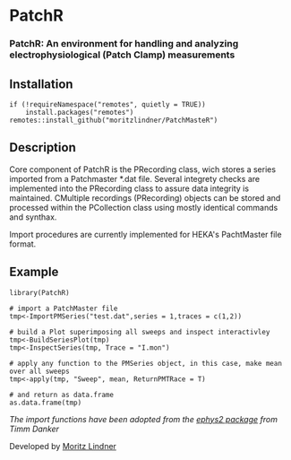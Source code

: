 # PatchR
### PatchR: An environment for handling and analyzing electrophysiological (Patch Clamp) measurements

## Installation
```{r}
if (!requireNamespace("remotes", quietly = TRUE))
    install.packages("remotes")
remotes::install_github("moritzlindner/PatchMasteR")
```

## Description
Core component of PatchR is the PRecording class, wich stores a series imported from a Patchmaster *.dat file. Several integrety checks are implemented into the PRecording class to assure data integrity is maintained.
CMultiple recordings (PRecording) objects can be stored and processed within the PCollection class using mostly identical commands and synthax.

Import procedures are currently implemented for HEKA's PachtMaster file format.

## Example
```{r}
library(PatchR)

# import a PatchMaster file
tmp<-ImportPMSeries("test.dat",series = 1,traces = c(1,2))

# build a Plot superimposing all sweeps and inspect interactivley
tmp<-BuildSeriesPlot(tmp)
tmp<-InspectSeries(tmp, Trace = "I.mon")

# apply any function to the PMSeries object, in this case, make mean over all sweeps
tmp<-apply(tmp, "Sweep", mean, ReturnPMTRace = T)

# and return as data.frame
as.data.frame(tmp)

```


*The import functions have been adopted from the [ephys2 package](https://github.com/tdanker/ephys2) from Timm Danker*

Developed by [Moritz Lindner](https://www.uni-marburg.de/en/fb20/departments/physiology/research/dominik-oliver-lab/research2/retinal-physiology-and-gene-therapy)
